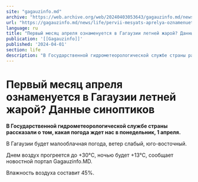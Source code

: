 ```yaml
---
site: "gagauzinfo.md"
archive: "https://web.archive.org/web/20240403053643/gagauzinfo.md/news/life/pervii-mesyats-aprelya-oznamenuetsya-v-gagauzii-letnei-zharoi-dannie-sinoptikov"
url: "https://gagauzinfo.md/news/life/pervii-mesyats-aprelya-oznamenuetsya-v-gagauzii-letnei-zharoi-dannie-sinoptikov"
language: ru
title: "Первый месяц апреля ознаменуется в Гагаузии летней жарой? Данные синоптиков"
publication: '[[Gagauzinfo]]'
published: '2024-04-01'
section: life
description: "В Государственной гидрометеорологической службе страны рассказали о том, какая погода ждет нас в понедельник, 1 апреля."
---
```


# Первый месяц апреля ознаменуется в Гагаузии летней жарой? Данные синоптиков

**В Государственной гидрометеорологической службе страны рассказали о том, какая погода ждет нас в понедельник, 1 апреля.**

В Гагаузии будет малооблачная погода, ветер слабый, юго-восточный.

Днем воздух прогреется до +30°C, ночью будет +13°C, сообщает новостной портал Gagauzinfo.MD.

Влажность воздуха составит 45%.